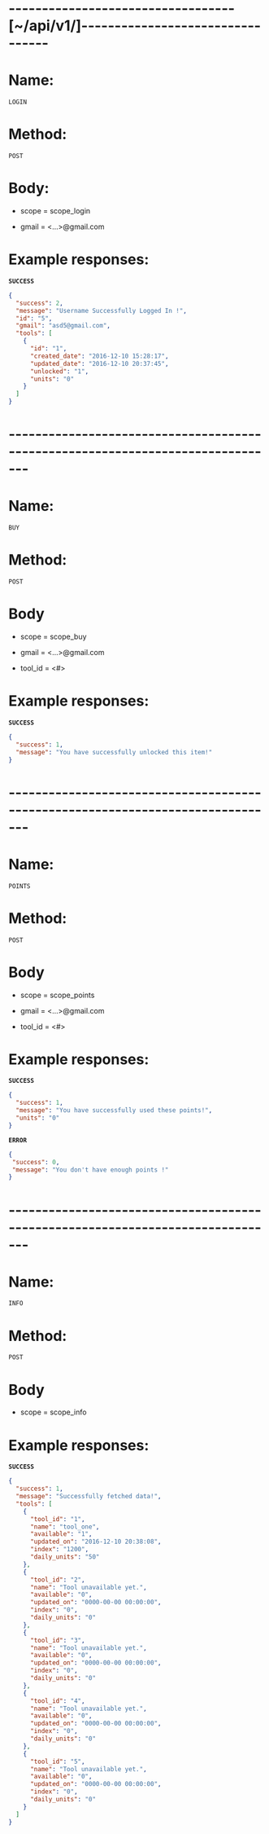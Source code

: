 # ----------------------------------[~/api/v1/]---------------------------------


# Name: 
    LOGIN
   
# Method: 
    POST

# Body:

 - scope = scope_login
  
 - gmail = <...>@gmail.com
 
# Example responses:

**`SUCCESS`**

```json
{
  "success": 2,
  "message": "Username Successfully Logged In !",
  "id": "5",  
  "gmail": "asd5@gmail.com",
  "tools": [
    {
      "id": "1",
      "created_date": "2016-12-10 15:28:17",
      "updated_date": "2016-12-10 20:37:45",
      "unlocked": "1",
      "units": "0"
    }
  ]
}
```


# ------------------------------------------------------------------------------- 


# Name: 
    BUY
   
# Method:
    POST
   
# Body

 - scope = scope_buy

 - gmail = <...>@gmail.com

 - tool_id = <#> 
 
# Example responses:

**`SUCCESS`**

```json
{
  "success": 1,
  "message": "You have successfully unlocked this item!"
}
```


# ------------------------------------------------------------------------------- 


# Name: 
    POINTS
   
# Method: 
    POST
    
# Body

 - scope = scope_points

 - gmail = <...>@gmail.com

 - tool_id = <#>

# Example responses:

**`SUCCESS`**

```json
{
  "success": 1,
  "message": "You have successfully used these points!",
  "units": "0"
}
```
 
 **`ERROR`**
 
 ```json
{
  "success": 0,
  "message": "You don't have enough points !"
}
```

 
# ------------------------------------------------------------------------------- 
 
 
# Name: 
    INFO
   
# Method: 
    POST
    
# Body

 - scope = scope_info

# Example responses:

**`SUCCESS`**

```json
{
  "success": 1,
  "message": "Successfully fetched data!",
  "tools": [
    {
      "tool_id": "1",
      "name": "tool_one",
      "available": "1",
      "updated_on": "2016-12-10 20:38:08",
      "index": "1200",
      "daily_units": "50"
    },
    {
      "tool_id": "2",
      "name": "Tool unavailable yet.",
      "available": "0",
      "updated_on": "0000-00-00 00:00:00",
      "index": "0",
      "daily_units": "0"
    },
    {
      "tool_id": "3",
      "name": "Tool unavailable yet.",
      "available": "0",
      "updated_on": "0000-00-00 00:00:00",
      "index": "0",
      "daily_units": "0"
    },
    {
      "tool_id": "4",
      "name": "Tool unavailable yet.",
      "available": "0",
      "updated_on": "0000-00-00 00:00:00",
      "index": "0",
      "daily_units": "0"
    },
    {
      "tool_id": "5",
      "name": "Tool unavailable yet.",
      "available": "0",
      "updated_on": "0000-00-00 00:00:00",
      "index": "0",
      "daily_units": "0"
    }
  ]
}
```
